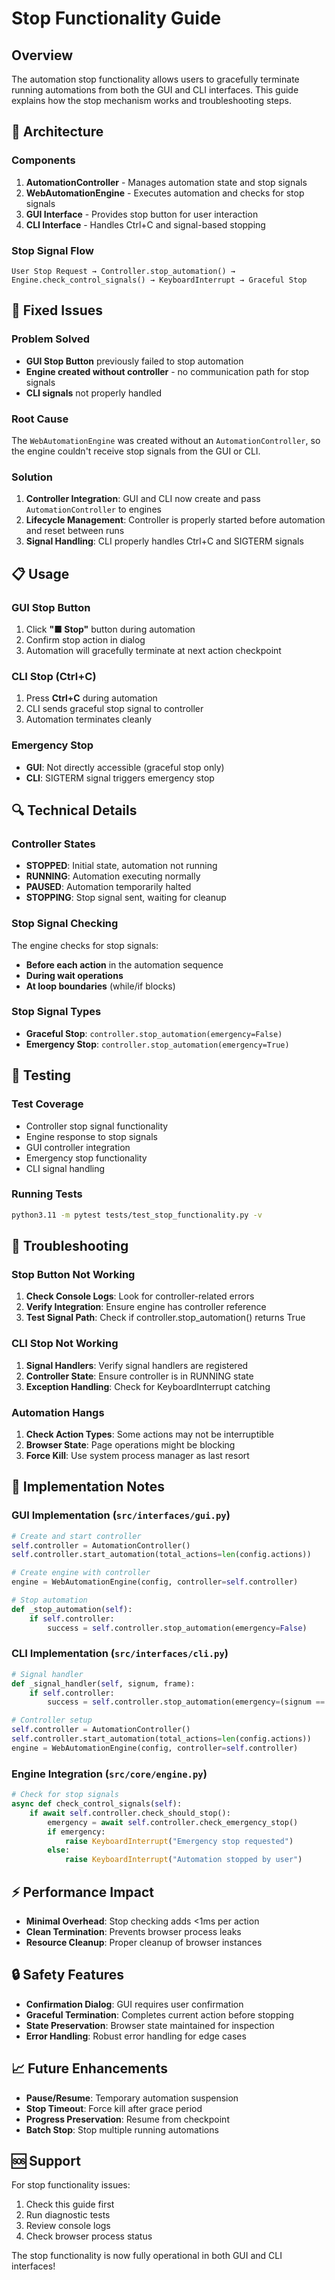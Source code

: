 # Stop Functionality Guide

## Overview

The automation stop functionality allows users to gracefully terminate running automations from both the GUI and CLI interfaces. This guide explains how the stop mechanism works and troubleshooting steps.

## 🔧 Architecture

### Components

1. **AutomationController** - Manages automation state and stop signals
2. **WebAutomationEngine** - Executes automation and checks for stop signals
3. **GUI Interface** - Provides stop button for user interaction
4. **CLI Interface** - Handles Ctrl+C and signal-based stopping

### Stop Signal Flow

```
User Stop Request → Controller.stop_automation() → Engine.check_control_signals() → KeyboardInterrupt → Graceful Stop
```

## 🚀 Fixed Issues

### Problem Solved
- **GUI Stop Button** previously failed to stop automation
- **Engine created without controller** - no communication path for stop signals
- **CLI signals** not properly handled

### Root Cause
The `WebAutomationEngine` was created without an `AutomationController`, so the engine couldn't receive stop signals from the GUI or CLI.

### Solution
1. **Controller Integration**: GUI and CLI now create and pass `AutomationController` to engines
2. **Lifecycle Management**: Controller is properly started before automation and reset between runs
3. **Signal Handling**: CLI properly handles Ctrl+C and SIGTERM signals

## 📋 Usage

### GUI Stop Button
1. Click **"■ Stop"** button during automation
2. Confirm stop action in dialog
3. Automation will gracefully terminate at next action checkpoint

### CLI Stop (Ctrl+C)
1. Press **Ctrl+C** during automation
2. CLI sends graceful stop signal to controller
3. Automation terminates cleanly

### Emergency Stop
- **GUI**: Not directly accessible (graceful stop only)
- **CLI**: SIGTERM signal triggers emergency stop

## 🔍 Technical Details

### Controller States
- **STOPPED**: Initial state, automation not running
- **RUNNING**: Automation executing normally
- **PAUSED**: Automation temporarily halted
- **STOPPING**: Stop signal sent, waiting for cleanup

### Stop Signal Checking
The engine checks for stop signals:
- **Before each action** in the automation sequence
- **During wait operations** 
- **At loop boundaries** (while/if blocks)

### Stop Signal Types
- **Graceful Stop**: `controller.stop_automation(emergency=False)`
- **Emergency Stop**: `controller.stop_automation(emergency=True)`

## 🧪 Testing

### Test Coverage
- Controller stop signal functionality
- Engine response to stop signals  
- GUI controller integration
- Emergency stop functionality
- CLI signal handling

### Running Tests
```bash
python3.11 -m pytest tests/test_stop_functionality.py -v
```

## 🐛 Troubleshooting

### Stop Button Not Working
1. **Check Console Logs**: Look for controller-related errors
2. **Verify Integration**: Ensure engine has controller reference
3. **Test Signal Path**: Check if controller.stop_automation() returns True

### CLI Stop Not Working
1. **Signal Handlers**: Verify signal handlers are registered
2. **Controller State**: Ensure controller is in RUNNING state
3. **Exception Handling**: Check for KeyboardInterrupt catching

### Automation Hangs
1. **Check Action Types**: Some actions may not be interruptible
2. **Browser State**: Page operations might be blocking
3. **Force Kill**: Use system process manager as last resort

## 📝 Implementation Notes

### GUI Implementation (`src/interfaces/gui.py`)
```python
# Create and start controller
self.controller = AutomationController()
self.controller.start_automation(total_actions=len(config.actions))

# Create engine with controller
engine = WebAutomationEngine(config, controller=self.controller)

# Stop automation
def _stop_automation(self):
    if self.controller:
        success = self.controller.stop_automation(emergency=False)
```

### CLI Implementation (`src/interfaces/cli.py`)
```python
# Signal handler
def _signal_handler(self, signum, frame):
    if self.controller:
        success = self.controller.stop_automation(emergency=(signum == signal.SIGTERM))

# Controller setup
self.controller = AutomationController()
self.controller.start_automation(total_actions=len(config.actions))
engine = WebAutomationEngine(config, controller=self.controller)
```

### Engine Integration (`src/core/engine.py`)
```python
# Check for stop signals
async def check_control_signals(self):
    if await self.controller.check_should_stop():
        emergency = await self.controller.check_emergency_stop()
        if emergency:
            raise KeyboardInterrupt("Emergency stop requested")
        else:
            raise KeyboardInterrupt("Automation stopped by user")
```

## ⚡ Performance Impact

- **Minimal Overhead**: Stop checking adds <1ms per action
- **Clean Termination**: Prevents browser process leaks
- **Resource Cleanup**: Proper cleanup of browser instances

## 🔒 Safety Features

- **Confirmation Dialog**: GUI requires user confirmation
- **Graceful Termination**: Completes current action before stopping
- **State Preservation**: Browser state maintained for inspection
- **Error Handling**: Robust error handling for edge cases

## 📈 Future Enhancements

- **Pause/Resume**: Temporary automation suspension
- **Stop Timeout**: Force kill after grace period
- **Progress Preservation**: Resume from checkpoint
- **Batch Stop**: Stop multiple running automations

## 🆘 Support

For stop functionality issues:
1. Check this guide first
2. Run diagnostic tests
3. Review console logs
4. Check browser process status

The stop functionality is now fully operational in both GUI and CLI interfaces!